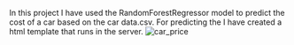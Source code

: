 In this project I have used the RandomForestRegressor model to predict the cost of a car based on the car data.csv.
For predicting the I have created a html template that runs in the server.
![car_price](https://github.com/Chandrahas111/ML/assets/143534361/2906fb5e-97fc-4bee-aef2-5e4e657ddcff)


